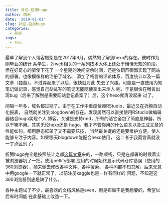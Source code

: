 ```yaml
---
title: 补记~启用hugo
author: 雨禾
date: '2019-01-01'
slug: 补记-启用hugo
categories:
  - 杂谈
tags:
  - 节点
---
```


最早了解到个人博客框架是在2017年9月，偶然的了解到hexo的存在。彼时作为刚毕业的统计
系学生，对web相关的一系列技术大体上还处于懵懂无知的阶段，但在好奇心的驱使下花了
一个星期的晚间空余时间，还是依葫芦画瓢实现了网站的部署。也像模像样的注册了域名、
添加了畅言的评论体系、百度统计以及一篇文章（独苗）。不过弄起来了以后，很快就对此
失去了兴趣。可能是一直使用为知笔记做记录，感觉自己胡乱写的笔记怎能随便拿出来示人
呢，于是很快在畅言出现bug（后来了解到是需要网站登记备案了）后，这个hexo就再没起来
过了。

间隔一年多，域名都过期了。由于在工作中重度依赖RStudio，最近又在折腾自动化报表，
自然就关注到blogdown的存在。发现居然可以直接使用RStudio做编辑器结合hugo实现个人
博客，关键是支持rmd，所有的活它全包了简直是神器，所以干嘛不用。其实无论hexo还是
hugo，我才不管你用的什么语言以及生成文章的性能如何，都用静态框架了又不需要炫技，
当然最关键的还是要维护方便，使人能够专注于内容。如果哪天blogdown能配合hexo使用，
这二者于我而言真就没一丁点区别了。

折腾hugo完全是按照统计之都[这篇文章](https://cosx.org/2018/01/build-blog-with-blogdown-hugo-netlify-github/)来的，一路顺畅，只是在部署的时候着实被浏览器坑了一把。使用netlify部署
应用的时候始终显示代码仓库错误（使用的360浏览器），颠来倒去修改各种文件、各种搜索、
各种问都不知其解。后来无意中用google一下就正常了，以前注册kaggle也是一样有同样的
问题，不知道这360浏览器到底是缺了什么。

各种主题试了不少，最喜欢的文档风格是even，但是布局不是我想要的，希望以后有时间能
在此基础上改造一下。

